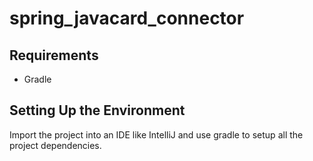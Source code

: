 # spring_javacard_connector

## Requirements

* Gradle

## Setting Up the Environment

Import the project into an IDE like IntelliJ and use gradle to setup all the project dependencies.
